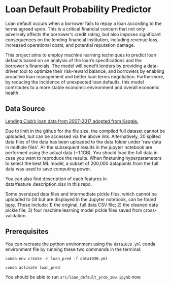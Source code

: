 # Loan Default Probability Predictor

Loan default occurs when a borrower fails to repay a loan according to the terms agreed upon. This is a critical financial concern that not only adversely affects the borrower's credit rating, but also imposes significant consequences on the lending financial institution, including revenue loss, increased operational costs, and potential reputation damage. 

This project aims to employ machine learning techniques to predict loan defaults based on an analysis of the loan’s specifications and the borrower's financials. The model will benefit lenders by providing a data-driven tool to optimize their risk-reward balance, and borrowers by enabling proactive loan management and better loan terms negotiation. Furthermore, by reducing the incidence of unexpected loan defaults, this model contributes to a more stable economic environment and overall economic health.

## Data Source

[Lending Club’s loan data from 2007-2017 adopted from Kaggle.](https://www.kaggle.com/mlfinancebook/lending-club-loans-data) 

Due to limit in the github for the file size, the compiled full dataset cannot be uploaded, but can be accessed via the above link. Alternatively, 20 splited data files of the data has been uploaded to the data folder under 'raw data in multiple files'. All the subsequent results in the jupyter notebook are performed using the actual data (~1.1GB). You should load the full data in case you want to reproduce the results. When finetuning hyperparameters to select the best ML model, a subset of 200,000 datapoints from the full data was used to save computing power.

You can also find description of each features in data/feature_description.xlsx in this repo.

Some oversized data files and intermediate pickle files, which cannot be uploaded to Git but are displayed in the Jupyter notebook, can be found [here](https://drive.google.com/drive/folders/1FngPTxSwXr94BdEPl0Mf_S_X9xuLAhHF?usp=sharing). These include: 1) the original, full data CSV file; 2) the cleaned data pickle file; 3) four machine learning model pickle files saved from cross-validation.

## Prerequisites
You can recreate the python environment using the `data1030.yml` conda environment file by running these two commands in the terminal:

`conda env create -n loan_pred -f data1030.yml`

`conda activate loan_pred`

You should be able to run `src/loan_default_prob_20w.ipynb` now.
